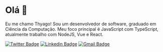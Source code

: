 # Olá 👋
Eu me chamo Thyago! Sou um desenvolvedor de software, graduado em Ciência da Computação. Meu foco principal é JavaScript com TypeScript, atualmente trabalho com NodeJS, Vue e React. 

[![Twitter Badge](https://img.shields.io/badge/-@thyagodias-24292f?style=flat&labelColor=24292f&logo=twitter&link=https://twitter.com/thyagojdias)](https://twitter.com/thyagojdias) 
[![Linkedin Badge](https://img.shields.io/badge/-Thyago%20Dias-24292f?style=flat&logo=Linkedin&link=https://www.linkedin.com/in/thyago-dias-03a601147/)](https://www.linkedin.com/in/thyago-dias-03a601147/) 
[![Gmail Badge](https://img.shields.io/badge/-thyagojuniorrochadias@gmail.com-24292f?style=flat&logo=Gmail&link=mailto:thyagojuniorrochadias@gmail.com)](mailto:thyagojuniorrochadias@gmail.com)
